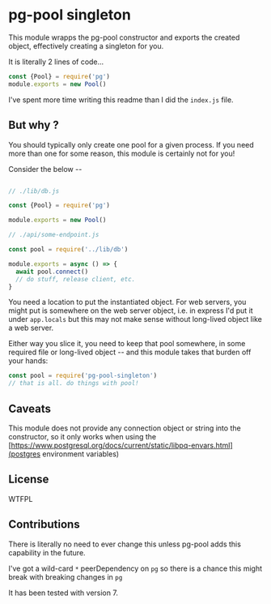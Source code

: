 # pg-pool singleton

This module wrapps the pg-pool constructor and exports the created object, effectively creating a singleton for you.

It is literally 2 lines of code... 

```js
const {Pool} = require('pg')
module.exports = new Pool()
```

I've spent more time writing this readme than I did the `index.js` file.

## But why ?

You should typically only create one pool for a given process. If you need more than one for some reason, this module is certainly not for you!

Consider the below -- 

```js

// ./lib/db.js

const {Pool} = require('pg')

module.exports = new Pool()

// ./api/some-endpoint.js

const pool = require('../lib/db')

module.exports = async () => {
  await pool.connect()
  // do stuff, release client, etc.
}
```

You need a location to put the instantiated object.  For web servers, you might put is somewhere on the web server object, i.e. in express I'd put it under `app.locals` but this may not make sense without long-lived object like a web server.

Either way you slice it, you need to keep that pool somewhere, in some required file or long-lived object -- and this module takes that burden off your hands:

```js
const pool = require('pg-pool-singleton')
// that is all. do things with pool!
```

## Caveats

This module does not provide any connection object or string into the constructor, so it only works when using the [https://www.postgresql.org/docs/current/static/libpq-envars.html](postgres environment variables)

## License

WTFPL

## Contributions

There is literally no need to ever change this unless pg-pool adds this capability in the future.

I've got a wild-card `*` peerDependency on `pg` so there is a chance this might break with breaking changes in `pg`

It has been tested with version 7.
